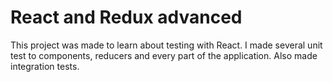 # React and Redux advanced

This project was made to learn about testing with React. I made several unit test to components, reducers and every part of the application. Also made integration tests.

